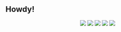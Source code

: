 ## Howdy!

<!--
**Chigiriq/Chigiriq** is a ✨ _special_ ✨ repository because its `README.md` (this file) appears on your GitHub profile.

Here are some ideas to get you started:

- 🔭 I’m currently working on ...
- 🌱 I’m currently learning ...
- 👯 I’m looking to collaborate on ...
- 🤔 I’m looking for help with ...
- 💬 Ask me about ...
- 📫 How to reach me: ...
- 😄 Pronouns: ...
- ⚡ Fun fact: ...
-->

<p align="center">
  <img src="http://github-profile-summary-cards.vercel.app/api/cards/profile-details?username=Chigiriq&theme=material_palenight">
  <img src="http://github-profile-summary-cards.vercel.app/api/cards/repos-per-language?username=Chigiriq&theme=material_palenight">
  <img src="http://github-profile-summary-cards.vercel.app/api/cards/stats?username=Chigiriq&theme=material_palenight">
  
  <img src="http://github-profile-summary-cards.vercel.app/api/cards/most-commit-language?username=Chigiriq&theme=material_palenight">
  <img src="http://github-profile-summary-cards.vercel.app/api/cards/productive-time?username=Chigiriq&theme=material_palenight&utcOffset=8">
</p>

